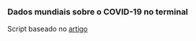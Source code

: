 ### Dados mundiais sobre o COVID-19 no terminal

Script baseado no [artigo](https://meleu.sh/coronavirus/)
